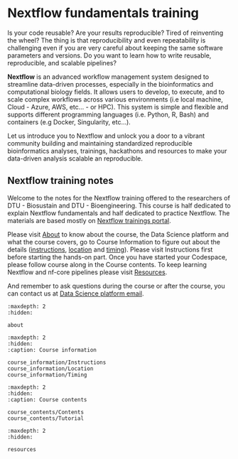 # **Nextflow fundamentals training**

Is your code reusable? Are your results reproducible? Tired of reinventing the wheel? The thing is that reproducibility and even repeatability is challenging even if you are very careful about keeping the same software parameters and versions. Do you want to learn how to write reusable, reproducible, and scalable pipelines?

**Nextflow** is an advanced workflow management system designed to streamline data-driven processes, especially in the bioinformatics and computational biology fields. It allows users to develop, to execute, and to scale complex workflows across various environments (i.e local machine, Cloud - Azure, AWS, etc... - or HPC). This system is simple and flexible and supports different programming languages (i.e. Python, R, Bash) and containers (e.g Docker, Singularity, etc...).

Let us introduce you to Nextflow and unlock you a door to a vibrant community building and maintaining standardized reproducible bioinformatics analyses, trainings, hackathons and resources to make your data-driven analysis scalable an reproducible.

## Nextflow training notes

Welcome to the notes for the Nextflow training offered to the researchers of DTU - Biosustain and DTU - Bioengineering. This course is half dedicated to explain Nextflow fundamentals and half dedicated to practice Nextflow. The materials are based mostly on [Nextflow trainings portal](https://training.nextflow.io/). 

Please visit [About](https://biosustain.github.io/dsp_nextflow_training/about.html) to know about the course, the Data Science platform and what the course covers, go to Course Information to figure out about the details ([instructions](https://biosustain.github.io/dsp_nextflow_training/course_information/Instructions.html), [location](https://biosustain.github.io/dsp_nextflow_training/course_information/Location.html) and [timing](https://biosustain.github.io/dsp_nextflow_training/course_information/Timing.html)). Please visit Instructions first before starting the hands-on part. Once you have started your Codespace, please follow course along in the Course contents. To keep learning Nextflow and nf-core pipelines please visit [Resources](https://biosustain.github.io/dsp_nextflow_training/resources.html).

And remember to ask questions during the course or after the course, you can contact us at [Data Science platform email](mailto:datascience@biosustain.dtu.dk).

```{toctree}
:maxdepth: 2
:hidden:

about
```

```{toctree}
:maxdepth: 2
:hidden:
:caption: Course information

course_information/Instructions
course_information/Location
course_information/Timing
```

```{toctree}
:maxdepth: 2
:hidden:
:caption: Course contents

course_contents/Contents
course_contents/Tutorial
```

```{toctree}
:maxdepth: 2
:hidden:

resources
```